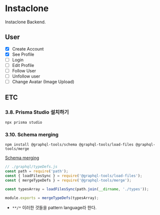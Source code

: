 # Instaclone

Instaclone Backend.

## User

-   [x] Create Account
-   [x] See Profile
-   [ ] Login
-   [ ] Edit Profile
-   [ ] Follow User
-   [ ] Unfollow user
-   [ ] Change Avatar (Image Upload)

## ETC

### 3.8. Prisma Studio 설치하기

```
npx prisma studio
```

### 3.10. Schema merging

```
npm install @graphql-tools/schema @graphql-tools/load-files @graphql-tools/merge
```

[Schema merging](https://www.graphql-tools.com/docs/schema-merging)

```js
// ./graphql/typeDefs.js
const path = require('path');
const { loadFilesSync } = require('@graphql-tools/load-files');
const { mergeTypeDefs } = require('@graphql-tools/merge');

const typesArray = loadFilesSync(path.join(__dirname, './types'));

module.exports = mergeTypeDefs(typesArray);
```

-   `**/*` 이러한 것들을 pattern language라 한다.
